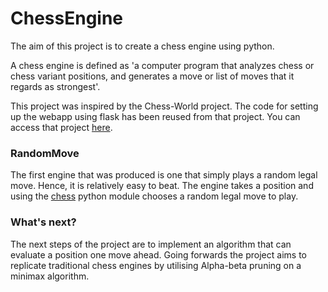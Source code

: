 # ChessEngine
The aim of this project is to create a chess engine using python. 

A chess engine is defined as 'a computer program that analyzes chess or chess variant positions, and generates a move or list of moves that it regards as strongest'.

This project was inspired by the Chess-World project. The code for setting up the webapp using flask has been reused from that project. You can access that project [here](https://github.com/AnshGaikwad/Chess-World).

### RandomMove

The first engine that was produced is one that simply plays a random legal move. Hence, it is relatively easy to beat. The engine takes a position and using the [chess](https://python-chess.readthedocs.io/en/latest/) python module chooses a random legal move to play.

### What's next?

The next steps of the project are to implement an algorithm that can evaluate a position one move ahead. Going forwards the project aims to replicate traditional chess engines by utilising Alpha-beta pruning on a minimax algorithm. 

